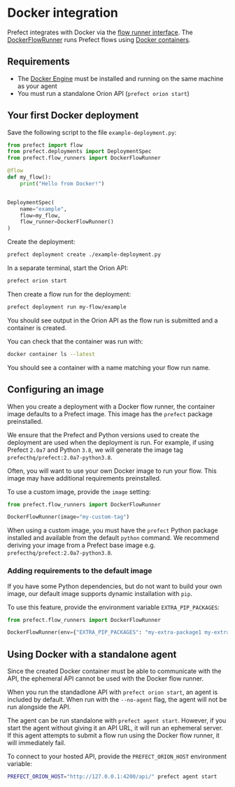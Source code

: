 
# Docker integration

Prefect integrates with Docker via the [flow runner interface](/concepts/flow-runners/).
The [DockerFlowRunner](/api-ref/prefect/flow-runners.md#prefect.flow_runners.DockerFlowRunner) runs Prefect flows using [Docker containers](https://www.docker.com/resources/what-container).

## Requirements

- The [Docker Engine](https://docs.docker.com/engine/) must be installed and running on the same machine as your agent
- You must run a standalone Orion API (`prefect orion start`)

## Your first Docker deployment

Save the following script to the file `example-deployment.py`:

```python
from prefect import flow
from prefect.deployments import DeploymentSpec
from prefect.flow_runners import DockerFlowRunner

@flow
def my_flow():
    print("Hello from Docker!")


DeploymentSpec(
    name="example",
    flow=my_flow,
    flow_runner=DockerFlowRunner()
)
```

Create the deployment:

```bash
prefect deployment create ./example-deployment.py
```

In a separate terminal, start the Orion API:

```bash
prefect orion start
```

Then create a flow run for the deployment:

```bash
prefect deployment run my-flow/example
```

You should see output in the Orion API as the flow run is submitted and a container is created.

You can check that the container was run with:

```bash
docker container ls --latest
```

You should see a container with a name matching your flow run name.

## Configuring an image

When you create a deployment with a Docker flow runner, the container image defaults to a Prefect image. This image has the `prefect` package preinstalled.

We ensure that the Prefect and Python versions used to create the deployment are used when the deployment is run. For example, if using Prefect `2.0a7` and Python `3.8`, we will generate the image tag `prefecthq/prefect:2.0a7-python3.8`.

Often, you will want to use your own Docker image to run your flow. This image may have additional requirements preinstalled.

To use a custom image, provide the `image` setting:

```python
from prefect.flow_runners import DockerFlowRunner

DockerFlowRunner(image="my-custom-tag")
```

When using a custom image, you must have the `prefect` Python package installed and available from the default `python` command. We recommend deriving your image from a Prefect base image e.g. `prefecthq/prefect:2.0a7-python3.8`.

### Adding requirements to the default image

If you have some Python dependencies, but do not want to build your own image, our default image supports dynamic installation with `pip`.

To use this feature, provide the environment variable `EXTRA_PIP_PACKAGES`:

```python
from prefect.flow_runners import DockerFlowRunner

DockerFlowRunner(env={"EXTRA_PIP_PACKAGES": "my-extra-package1 my-extra-package2"})
```

## Using Docker with a standalone agent

Since the created Docker container must be able to communicate with the API, the ephemeral API cannot be used with the Docker flow runner.

When you run the standadlone API with `prefect orion start`, an agent is included by default. When run with the `--no-agent` flag, the agent will not be run alongside the API.

The agent can be run standalone with `prefect agent start`. However, if you start the agent without giving it an API URL, it will run an ephemeral server. If this agent attempts to submit a flow run using the Docker flow runner, it will immediately fail.

To connect to your hosted API, provide the `PREFECT_ORION_HOST` environment variable:

```bash
PREFECT_ORION_HOST="http://127.0.0.1:4200/api/" prefect agent start
```
